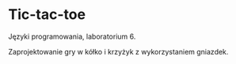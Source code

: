 # Tic-tac-toe

Języki programowania, laboratorium 6.

Zaprojektowanie gry w kółko i krzyżyk z wykorzystaniem gniazdek.
